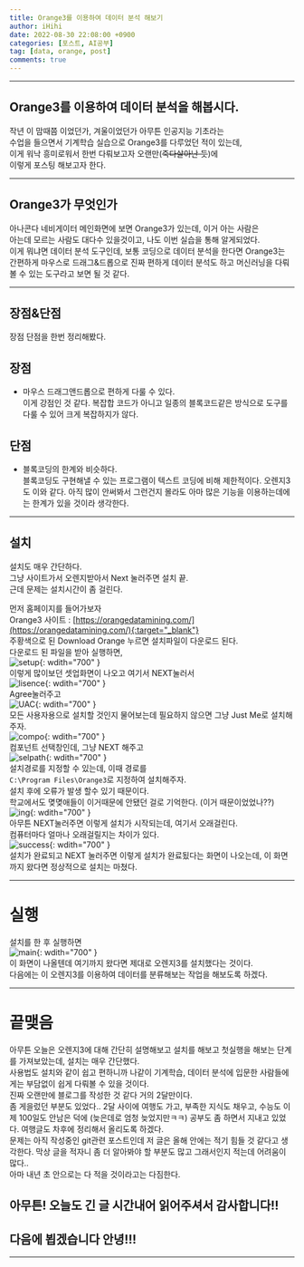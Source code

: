 ```yaml
---
title: Orange3를 이용하여 데이터 분석 해보기
author: iHihi
date: 2022-08-30 22:08:00 +0900
categories: [포스트, AI공부]
tag: [data, orange, post]
comments: true
---
```



---  
## Orange3를 이용하여 데이터 분석을 해봅시다.  
작년 이 맘때쯤 이었던가, 겨울이었던가 아무튼 인공지능 기초라는  
수업을 들으면서 기계학습 실습으로 Orange3를 다루었던 적이 있는데,  
이게 워낙 흥미로워서 한번 다뤄보고자 오랜만(~~죽다살아난 듯~~)에  
이렇게 포스팅 해보고자 한다.  
  
---  
## Orange3가 무엇인가  
아나콘다 네비게이터 메인화면에 보면 Orange3가 있는데, 이거 아는 사람은  
아는데 모르는 사람도 대다수 있을것이고, 나도 이번 실습을 통해 알게되었다.  
이게 뭐냐면 데이터 분석 도구인데, 보통 코딩으로 데이터 분석을 한다면  Orange3는 간편하게 마우스로 드래그&드롭으로 진짜 편하게 데이터 분석도 하고 머신러닝을 다뤄볼 수 있는 도구라고 보면 될 것 같다.  
  
---  
## 장점&단점  
장점 단점을 한번 정리해봤다. 
## 장점  
* 마우스 드래그앤드롭으로 편하게 다룰 수 있다.  
이게 강점인 것 같다. 복잡합 코드가 아니고 일종의 블록코드같은 방식으로 도구를 다룰 수 있어 크게 복잡하지가 않다.  
  
## 단점  
* 블록코딩의 한계와 비슷하다.  
블록코딩도 구현해낼 수 있는 프로그램이 텍스트 코딩에 비해 제한적이다. 오렌지3도 이와 같다. 아직 많이 안써봐서 그런건지 몰라도 아마 많은 기능을 이용하는데에는 한계가 있을 것이라 생각한다.
  
---  
## 설치
설치도 매우 간단하다.  
그냥 사이트가서 오렌지받아서 Next 눌러주면 설치 끝.  
근데 문제는 설치시간이 좀 걸린다.  
  
먼저 홈페이지를 들어가보자  
Orange3 사이트 : [https://orangedatamining.com/](https://orangedatamining.com/){:target="_blank"}  
주황색으로 된 Download Orange 누르면 설치파일이 다운로드 된다.  
다운로드 된 파일을 받아 실행하면,  
![setup](/img/post_img/orange/installation.PNG){: wdith="700"  }  
이렇게 많이보던 셋업화면이 나오고 여기서 NEXT눌러서  
![lisence](/img/post_img/orange/agree.PNG){: wdith="700"  }  
Agree눌러주고   
![UAC](/img/post_img/orange/user.PNG){: wdith="700"  }    
모든 사용자용으로 설치할 것인지 물어보는데 필요하지 않으면 그냥 Just Me로 설치해주자.  
![compo](/img/post_img/orange/component.PNG){: wdith="700"  }  
컴포넌트 선택창인데, 그냥 NEXT 해주고  
![selpath](/img/post_img/orange/path.PNG){: wdith="700"  }  
설치경로를 지정할 수 있는데, 이때 경로를  
```C:\Program Files\Orange3```로 지정하여 설치해주자.  
설치 후에 오류가 발생 할수 있기 때문이다.  
학교에서도 몆몆애들이 이거때문에 안됐던 걸로 기억한다. (이거 때문이었었나??)  
![ing](/img/post_img/orange/installing.PNG){: wdith="700"  }  
아무튼 NEXT눌러주면 이렇게 설치가 시작되는데, 여기서 오래걸린다.  
컴퓨터마다 얼마나 오래걸릴지는 차이가 있다.  
![success](/img/post_img/orange/complete.PNG){: wdith="700"  }  
설치가 완료되고  NEXT 눌러주면 이렇게 설치가 완료됬다는 화면이 나오는데, 이 화면까지 왔다면 정상적으로 설치는 마쳤다.  
  
---
# 실행
설치를 한 후 실행하면  
![main](/img/post_img/orange/orangemain.PNG){: wdith="700"  }  
이 화면이 나올텐데 여기까지 왔다면 제대로 오렌지3를 설치했다는 것이다.  
다음에는 이 오렌지3를 이용하여 데이터를 분류해보는 작업을 해보도록 하겠다.  
  
---
# 끝맺음
아무튼 오늘은 오렌지3에 대해 간단히 설명해보고 설치를 해보고 첫실행을 해보는 단계를 가져보았는데, 설치는 매우 간단했다.  
사용법도 설치와 같이 쉽고 편하니까 나같이 기계학습, 데이터 분석에 입문한 사람들에게는 부담없이 쉽게 다뤄볼 수 있을 것이다.  
진짜 오랜만에 블로그를 작성한 것 같다 거의 2달만이다.  
좀 게을렀던 부분도 있었다.. 2달 사이에 여행도 가고, 부족한 지식도 채우고, 수능도 이제 100일도 안남은 덕에 (늦은데로 엄청 늦었지만ㅋㅋ) 공부도 좀 하면서 지내고 있었다. 여행글도 차후에 정리해서 올리도록 하겠다.  
문제는 아직 작성중인 git관련 포스트인데 저 글은 올해 안에는 적기 힘들 것 같다고 생각한다. 막상 글을 적자니 좀 더 알아봐야 할 부분도 많고 그래서인지 적는데 어려움이 많다..  
아마 내년 초 안으로는 다 적을 것이라고는 다짐한다. 
## 아무튼! 오늘도 긴 글 시간내어 읽어주셔서 감사합니다!!
## 다음에 뵙겠습니다 안녕!!!
  
---